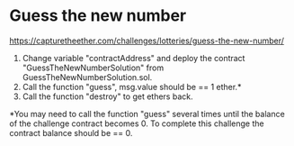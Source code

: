 # Guess the new number
https://capturetheether.com/challenges/lotteries/guess-the-new-number/

1. Change variable "contractAddress" and deploy the contract "GuessTheNewNumberSolution" from GuessTheNewNumberSolution.sol.
2. Call the function "guess", msg.value should be == 1 ether.*
3. Call the function "destroy" to get ethers back.

*You may need to call the function "guess" several times until the balance of the challenge contract becomes 0. To complete this challenge the contract balance should be == 0.
